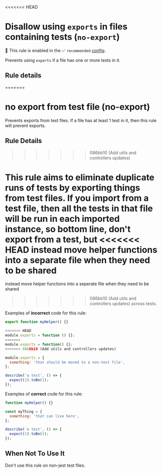 <<<<<<< HEAD
# Disallow using `exports` in files containing tests (`no-export`)

💼 This rule is enabled in the ✅ `recommended`
[config](https://github.com/jest-community/eslint-plugin-jest/blob/main/README.md#shareable-configurations).

<!-- end auto-generated rule header -->

Prevents using `exports` if a file has one or more tests in it.

## Rule details
=======
# no export from test file (no-export)

Prevents exports from test files. If a file has at least 1 test in it, then this
rule will prevent exports.

## Rule Details
>>>>>>> 086bb10 (Add utils and controllers updates)

This rule aims to eliminate duplicate runs of tests by exporting things from
test files. If you import from a test file, then all the tests in that file will
be run in each imported instance, so bottom line, don't export from a test, but
<<<<<<< HEAD
instead move helper functions into a separate file when they need to be shared
=======
instead move helper functions into a seperate file when they need to be shared
>>>>>>> 086bb10 (Add utils and controllers updates)
across tests.

Examples of **incorrect** code for this rule:

```js
export function myHelper() {}

<<<<<<< HEAD
module.exports = function () {};
=======
module.exports = function() {};
>>>>>>> 086bb10 (Add utils and controllers updates)

module.exports = {
  something: 'that should be moved to a non-test file',
};

describe('a test', () => {
  expect(1).toBe(1);
});
```

Examples of **correct** code for this rule:

```js
function myHelper() {}

const myThing = {
  something: 'that can live here',
};

describe('a test', () => {
  expect(1).toBe(1);
});
```

## When Not To Use It

Don't use this rule on non-jest test files.
